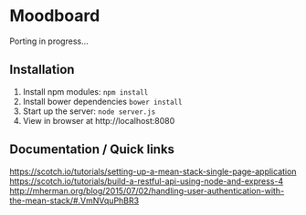 # Moodboard

Porting in progress...

## Installation
1. Install npm modules: `npm install`
2. Install bower dependencies `bower install`
3. Start up the server: `node server.js`
4. View in browser at http://localhost:8080

## Documentation / Quick links

https://scotch.io/tutorials/setting-up-a-mean-stack-single-page-application  
https://scotch.io/tutorials/build-a-restful-api-using-node-and-express-4  
http://mherman.org/blog/2015/07/02/handling-user-authentication-with-the-mean-stack/#.VmNVquPhBR3  


